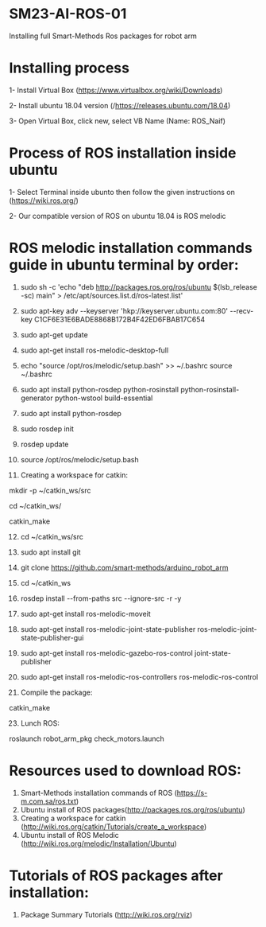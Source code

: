 # SM23-AI-ROS-01
Installing full Smart-Methods Ros packages for robot arm
# Installing process
1- Install Virtual Box (https://www.virtualbox.org/wiki/Downloads)

2- Install ubuntu 18.04 version (/https://releases.ubuntu.com/18.04)

3- Open Virtual Box, click new, select VB Name (Name: ROS_Naif)
# Process of ROS installation inside ubuntu
1- Select Terminal inside ubunto then follow the given instructions on (https://wiki.ros.org/)

2- Our compatible version of ROS on ubuntu 18.04 is ROS melodic
# ROS melodic installation commands guide in ubuntu terminal by order:
1) sudo sh -c 'echo "deb http://packages.ros.org/ros/ubuntu $(lsb_release -sc) main" > /etc/apt/sources.list.d/ros-latest.list'

2) sudo apt-key adv --keyserver 'hkp://keyserver.ubuntu.com:80' --recv-key C1CF6E31E6BADE8868B172B4F42ED6FBAB17C654

3) sudo apt-get update

4) sudo apt-get install ros-melodic-desktop-full

5) echo "source /opt/ros/melodic/setup.bash" >> ~/.bashrc
source ~/.bashrc

6) sudo apt install python-rosdep python-rosinstall python-rosinstall-generator python-wstool build-essential

7) sudo apt install python-rosdep

8) sudo rosdep init

9) rosdep update

10) source /opt/ros/melodic/setup.bash

11) Creating a workspace for catkin:

mkdir -p ~/catkin_ws/src

cd ~/catkin_ws/

catkin_make

12) cd ~/catkin_ws/src

13) sudo apt install git

14) git clone https://github.com/smart-methods/arduino_robot_arm 

15) cd ~/catkin_ws

16) rosdep install --from-paths src --ignore-src -r -y

17) sudo apt-get install ros-melodic-moveit

18) sudo apt-get install ros-melodic-joint-state-publisher ros-melodic-joint-state-publisher-gui

19) sudo apt-get install ros-melodic-gazebo-ros-control joint-state-publisher

20) sudo apt-get install ros-melodic-ros-controllers ros-melodic-ros-control

21) Compile the package:

 catkin_make

23) Lunch ROS:

roslaunch robot_arm_pkg check_motors.launch
# Resources used to download ROS:
1) Smart-Methods installation commands of ROS (https://s-m.com.sa/ros.txt)
2) Ubuntu install of ROS packages(http://packages.ros.org/ros/ubuntu)
3) Creating a workspace for catkin (http://wiki.ros.org/catkin/Tutorials/create_a_workspace)
4) Ubuntu install of ROS Melodic (http://wiki.ros.org/melodic/Installation/Ubuntu)
# Tutorials of ROS packages after installation:
1) Package Summary Tutorials (http://wiki.ros.org/rviz)
